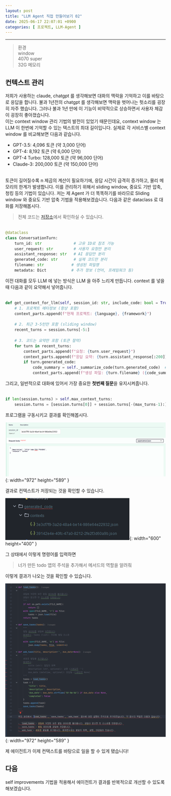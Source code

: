 ```yaml
---
layout: post
title: "LLM Agent 직접 만들어보기 02"
date: 2025-06-17 22:07:01 +0900
categories: [ 프로젝트, LLM-Agent ]
---
```


---


> 환경
> <br/> window
> <br/> 4070 super
> <br/> 32G 메모리

##  컨텍스트 관리

저희가 사용하는 claude, chatgpt 를 생각해보면 대화의 맥락을 기억하고 이를 바탕으로 응답을 합니다. 불과 1년전의 chatgpt 를 생각해보면 맥락을 벗어나는 헛소리를 굉장히 자주 했습니다. 그러나 불과 1년 만에 이 기능이 비약적으로 상승하면서 사용자 체감이 굉장히 좋아졌습니다.
<br/> 이는 context window 관리 기법의 발전이 있었기 때문인데요, context window 는 LLM 이 한번에 기억할 수 있는 텍스트의 최대 길이입니다. 실제로 각 서비스별 context window 를 비교해보면 다음과 같습니다.
- GPT-3.5: 4,096 토큰 (약 3,000 단어)
- GPT-4: 8,192 토큰 (약 6,000 단어)
- GPT-4 Turbo: 128,000 토큰 (약 96,000 단어)
- Claude-3: 200,000 토큰 (약 150,000 단어)

<br/> 토큰이 길어질수록 n 제곱의 계산이 필요하기에, 응답 시간이 급격히 증가하고, 물리 메모리의 한계가 발생합니다. 이를 관리하기 위해서 sliding window, 중요도 기반 압축, 청킹 등의 기법이 있습니다. 저는 제 Agent 가 더 똑똑하기를 바라므로 Sliding window 와 중요도 기반 압축 기법을 적용해보겠습니다.
다음과 같은 dataclass 로 대화를 저장해봅시다.

> 전체 코드는 [저장소](https://github.com/seonb2n/local-ollama-agent)에서 확인하실 수 있습니다.

```python

@dataclass
class ConversationTurn:
    turn_id: str              # 고유 ID로 참조 가능
    user_request: str         # 사용자 요청만 분리
    assistant_response: str   # AI 응답만 분리
    generated_code: str       # 실제 코드만 분리
    filename: str            # 생성된 파일명
    metadata: Dict           # 추가 정보 (언어, 프레임워크 등)

```

이전 대화를 모두 LLM 에 넣는 방식은 LLM 을 아주 느리게 만듭니다. context 를 넣을 때 다음과 같이 요약해서 넣어줍니다.

```python

def get_context_for_llm(self, session_id: str, include_code: bool = True):
    # 1. 프로젝트 메타정보 (항상 포함)
    context_parts.append(f"현재 프로젝트: {language}, {framework}")

    # 2. 최근 3-5턴만 포함 (sliding window)
    recent_turns = session.turns[-5:]

    # 3. 코드는 요약만 포함 (토큰 절약)
    for turn in recent_turns:
        context_parts.append(f"요청: {turn.user_request}")
        context_parts.append(f"응답 요약: {turn.assistant_response[:200]}...")
        if turn.generated_code:
            code_summary = self._summarize_code(turn.generated_code)  # 코드 요약!
            context_parts.append(f"생성 파일: {turn.filename} ({code_summary})")

```

그리고, 일반적으로 대화에 있어서 가장 중요한 **첫번째 질문**을 유지시켜줍니다.

```python

if len(session.turns) > self.max_context_turns:
    session.turns = [session.turns[0]] + session.turns[-(max_turns-1):]

```

프로그램을 구동시키고 결과를 확인해봅시다.

![Desktop View](/assets/img/2025-06-17/img01.png){: width="972" height="589" }

결과로 컨텍스트가 저장되는 것을 확인할 수 있습니다.

![Desktop View](/assets/img/2025-06-17/img02.png){: width="600" height="400" }

그 상태에서 이렇게 명령어를 입력하면

> 너가 만든 todo 앱의 주석을 추가해서 메서드의 역할을 알려줘

이렇게 결과가 나오는 것을 확인할 수 있습니다.

![Desktop View](/assets/img/2025-06-17/img03.png){: width="972" height="589" }

제 에이전트가 이제 컨택스트를 바탕으로 일을 할 수 있게 됐습니다!

## 다음

self improvements 기법을 적용해서 에이전트가 결과를 반복적으로 개선할 수 있도록 해보겠습니다.
